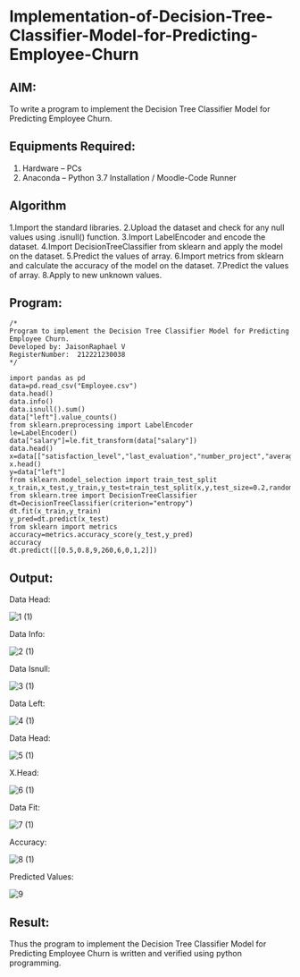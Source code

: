 # Implementation-of-Decision-Tree-Classifier-Model-for-Predicting-Employee-Churn

## AIM:
To write a program to implement the Decision Tree Classifier Model for Predicting Employee Churn.

## Equipments Required:
1. Hardware – PCs
2. Anaconda – Python 3.7 Installation / Moodle-Code Runner

## Algorithm
1.Import the standard libraries.
2.Upload the dataset and check for any null values using .isnull() function.
3.Import LabelEncoder and encode the dataset.
4.Import DecisionTreeClassifier from sklearn and apply the model on the dataset.
5.Predict the values of array.
6.Import metrics from sklearn and calculate the accuracy of the model on the dataset.
7.Predict the values of array.
8.Apply to new unknown values.



## Program:
```
/*
Program to implement the Decision Tree Classifier Model for Predicting Employee Churn.
Developed by: JaisonRaphael V
RegisterNumber:  212221230038
*/
```
~~~
import pandas as pd
data=pd.read_csv("Employee.csv")
data.head()
data.info()
data.isnull().sum()
data["left"].value_counts()
from sklearn.preprocessing import LabelEncoder
le=LabelEncoder()
data["salary"]=le.fit_transform(data["salary"])
data.head()
x=data[["satisfaction_level","last_evaluation","number_project","average_montly_hours","time_spend_company","Work_accident","promotion_last_5years","salary"]]
x.head()
y=data["left"]
from sklearn.model_selection import train_test_split
x_train,x_test,y_train,y_test=train_test_split(x,y,test_size=0.2,random_state=100)
from sklearn.tree import DecisionTreeClassifier
dt=DecisionTreeClassifier(criterion="entropy")
dt.fit(x_train,y_train)
y_pred=dt.predict(x_test)
from sklearn import metrics   
accuracy=metrics.accuracy_score(y_test,y_pred)
accuracy
dt.predict([[0.5,0.8,9,260,6,0,1,2]])
~~~
## Output:
Data Head:

![1 (1)](https://user-images.githubusercontent.com/94165957/174470153-b79a3d0d-191b-4958-a7e8-2ee2e74addff.png)

Data Info:

![2 (1)](https://user-images.githubusercontent.com/94165957/174470168-6e9badd8-78b5-4ae4-97c9-1d51f3764e56.png)

Data Isnull:

![3 (1)](https://user-images.githubusercontent.com/94165957/174470173-87d62953-3b33-40be-9877-29679ffa0007.png)

Data Left:

![4 (1)](https://user-images.githubusercontent.com/94165957/174470175-7c5b28a5-5b20-4f49-be59-3e4d2c41f305.png)

Data Head:

![5 (1)](https://user-images.githubusercontent.com/94165957/174470178-62d05368-cf04-41d3-9bc5-9c37b491f899.png)

X.Head:

![6 (1)](https://user-images.githubusercontent.com/94165957/174470237-eeb83bb5-c800-4f3b-bd03-9d19f3380b27.png)

Data Fit:

![7 (1)](https://user-images.githubusercontent.com/94165957/174470245-8bf31931-b9b5-4bb3-864a-aa97b46f2bbf.png)

Accuracy:

![8 (1)](https://user-images.githubusercontent.com/94165957/174470250-3b672f4e-ec1a-4cd2-a637-2750a89ecdce.png)

Predicted Values:

![9](https://user-images.githubusercontent.com/94165957/174470264-6cf90595-758d-4309-b6fe-7f85ee34cc16.png)

## Result:
Thus the program to implement the  Decision Tree Classifier Model for Predicting Employee Churn is written and verified using python programming.
